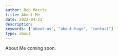 ```yaml
---
author: Rob Morris
title: About Me
date: 2022-04-23
description:
keywords: ["about-us", "about-hugo", "contact"]
type: about
---
```


About Me coming soon.